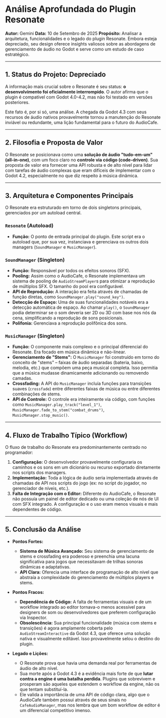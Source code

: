 # Análise Aprofundada do Plugin Resonate

**Autor:** Gemini
**Data:** 10 de Setembro de 2025
**Propósito:** Analisar a arquitetura, funcionalidades e o legado do plugin Resonate. Embora esteja depreciado, seu design oferece insights valiosos sobre as abordagens de gerenciamento de áudio no Godot e serve como um estudo de caso estratégico.

---

## 1. Status do Projeto: Depreciado

A informação mais crucial sobre o Resonate é seu status: **o desenvolvimento foi oficialmente interrompido**. O autor afirma que o plugin é compatível com Godot 4.0-4.2, mas não foi testado em versões posteriores. 

Este fato é, por si só, uma análise. A chegada da Godot 4.3 com seus recursos de áudio nativos provavelmente tornou a manutenção do Resonate inviável ou redundante, uma lição fundamental para o futuro do AudioCafe.

---

## 2. Filosofia e Proposta de Valor

O Resonate se posicionava como uma **solução de áudio "tudo-em-um" (all-in-one)**, com um foco claro no **controle via código (code-driven)**. Sua proposta de valor era fornecer uma API robusta e de alto nível para lidar com tarefas de áudio complexas que eram difíceis de implementar com o Godot 4.2, especialmente no que diz respeito à música dinâmica.

---

## 3. Arquitetura e Componentes Principais

O Resonate era estruturado em torno de dois singletons principais, gerenciados por um autoload central.

### **`Resonate` (Autoload)**
- **Função:** O ponto de entrada principal do plugin. Este script era o autoload que, por sua vez, instanciava e gerenciava os outros dois managers (`SoundManager` e `MusicManager`).

### **`SoundManager` (Singleton)**
- **Função:** Responsável por todos os efeitos sonoros (SFX).
- **Pooling:** Assim como o AudioCafe, o Resonate implementava um sistema de pooling de `AudioStreamPlayer`s para otimizar a reprodução de múltiplos SFX. O tamanho do pool era configurável.
- **API de Reprodução:** A interação era feita através de chamadas de função diretas, como `SoundManager.play("sound_key")`.
- **Detecção de Espaço:** Uma de suas funcionalidades notáveis era a detecção automática de espaço. Ao chamar `play()`, o `SoundManager` podia determinar se o som deveria ser 2D ou 3D com base nos nós da cena, simplificando a reprodução de sons posicionais.
- **Polifonia:** Gerenciava a reprodução polifônica dos sons.

### **`MusicManager` (Singleton)**
- **Função:** O componente mais complexo e o principal diferencial do Resonate. Era focado em música dinâmica e não-linear.
- **Gerenciamento de "Stems":** O `MusicManager` foi construído em torno do conceito de "stems" – faixas de áudio separadas (bateria, baixo, melodia, etc.) que compõem uma peça musical completa. Isso permitia que a música mudasse dinamicamente adicionando ou removendo camadas.
- **Crossfading:** A API do `MusicManager` incluía funções para transições suaves (`crossfade`) entre diferentes faixas de música ou entre diferentes combinações de stems.
- **API de Controle:** O controle era inteiramente via código, com funções como `MusicManager.play_track("level_1")`, `MusicManager.fade_to_stem("combat_drums")`, `MusicManager.stop_music()`.

---

## 4. Fluxo de Trabalho Típico (Workflow)

O fluxo de trabalho do Resonate era predominantemente centrado no programador:

1.  **Configuração:** O desenvolvedor provavelmente configuraria os caminhos e os sons em um dicionário ou recurso exportado diretamente nos scripts dos managers.
2.  **Implementação:** Toda a lógica de áudio seria implementada através de chamadas de API nos scripts do jogo (ex: no script do jogador, no gerenciador de níveis, etc.).
3.  **Falta de Integração com o Editor:** Diferente do AudioCafe, o Resonate não possuía um painel de editor dedicado ou uma coleção de nós de UI com SFX integrado. A configuração e o uso eram menos visuais e mais dependentes de código.

---

## 5. Conclusão da Análise

- **Pontos Fortes:**
    - **Sistema de Música Avançado:** Seu sistema de gerenciamento de stems e crossfading era poderoso e preenchia uma lacuna significativa para jogos que necessitavam de trilhas sonoras dinâmicas e adaptativas.
    - **API Clara:** Oferecia uma interface de programação de alto nível que abstraía a complexidade do gerenciamento de múltiplos players e stems.

- **Pontos Fracos:**
    - **Dependência de Código:** A falta de ferramentas visuais e de um workflow integrado ao editor tornava-o menos acessível para designers de som ou desenvolvedores que preferem configuração via Inspector.
    - **Obsolescência:** Sua principal funcionalidade (música com stems e transições) é agora amplamente coberta pelo `AudioStreamInteractive` da Godot 4.3, que oferece uma solução nativa e visualmente editável. Isso provavelmente selou o destino do plugin.

- **Legado e Lições:**
    - O Resonate prova que havia uma demanda real por ferramentas de áudio de alto nível.
    - Sua morte após a Godot 4.3 é a evidência mais forte de que **lutar contra a engine é uma batalha perdida**. Plugins que sobrevivem e prosperam são aqueles que estendem o workflow da engine, não os que tentam substituí-la.
    - Ele valida a importância de uma API de código clara, algo que o AudioCafe também possui através de seus sinais no `CafeAudioManager`, mas nos lembra que um bom workflow de editor é um diferencial competitivo imenso.